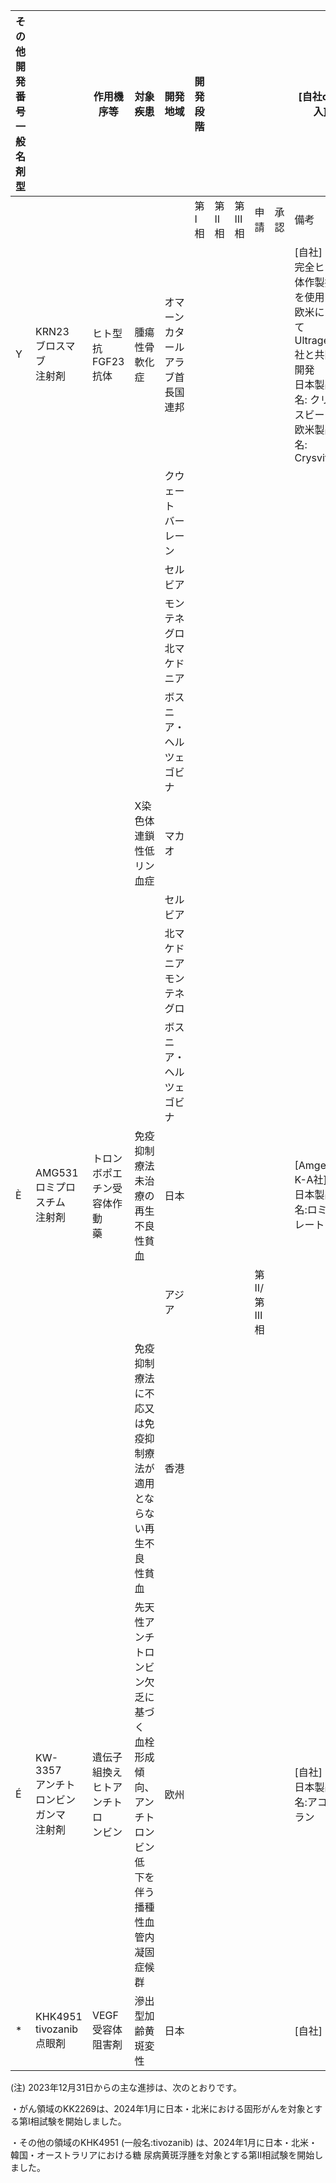 | その他<br>開発番号<br>一般名<br>剤型 |                                | 作用機序等                | 対象疾患                                                         | 開発<br>地域                     | 開発段階 |     |     |              |    | [自社or導入]                                                                                 |
|--------------------------|--------------------------------|----------------------|--------------------------------------------------------------|------------------------------|------|-----|-----|--------------|----|------------------------------------------------------------------------------------------|
|                          |                                |                      |                                                              |                              | 第Ⅰ相  | 第Ⅱ相 | 第Ⅲ相 | 申請           | 承認 | 備考                                                                                       |
| Y                        | KRN23<br>ブロスマブ<br>注射剤          | ヒト型抗FGF23抗体          | 腫瘍性骨軟化症                                                      | オマーン<br>カタール<br>アラブ首長国<br>連邦 |      |     |     |              |    | [自社]<br>完全ヒト抗体作製技術を使用<br>欧米においてUltragenyx社と共同<br>開発<br>日本製品名: クリースビータ<br>欧米製品名: Crysvita |
|                          |                                |                      |                                                              | クウェート<br>バーレーン               |      |     |     |              |    |                                                                                          |
|                          |                                |                      |                                                              | セルビア                         |      |     |     |              |    |                                                                                          |
|                          |                                |                      |                                                              | モンテネグロ<br>北マケドニア             |      |     |     |              |    |                                                                                          |
|                          |                                |                      |                                                              | ボスニア・ヘル<br>ツェゴビナ             |      |     |     |              |    |                                                                                          |
|                          |                                |                      | X染色体連鎖性低リン血症                                                 | マカオ                          |      |     |     |              |    |                                                                                          |
|                          |                                |                      |                                                              | セルビア                         |      |     |     |              |    |                                                                                          |
|                          |                                |                      |                                                              | 北マケドニア<br>モンテネグロ             |      |     |     |              |    |                                                                                          |
|                          |                                |                      |                                                              | ボスニア・ヘル<br>ツェゴビナ             |      |     |     |              |    |                                                                                          |
| È                        | AMG531<br>ロミプロスチム<br>注射剤       | トロンボポエチン受容体作動<br>藥   | 免疫抑制療法未治療の再生不良<br>性貧血                                        | 日本                           |      |     |     |              |    | [Amgen K-A社]<br>日本製品名:ロミプレート                                                             |
|                          |                                |                      |                                                              | アジア                          |      |     |     | 第 II/<br>第Ⅲ相 |    |                                                                                          |
|                          |                                |                      | 免疫抑制療法に不応又は免疫抑<br>制療法が適用とならない再生不良<br>性貧血                     | 香港                           |      |     |     |              |    |                                                                                          |
| É                        | KW-3357<br>アンチトロンビン ガンマ<br>注射剤 | 遺伝子組換えヒトアンチトロ<br>ンビン | 先天性アンチトロンビン欠乏に基づく<br>血栓形成傾向、アンチトロンビン低<br>下を伴う播種性血管内凝固症候<br>群 | 欧州                           |      |     |     |              |    | [自社]<br>日本製品名:アコアラン                                                                      |
| *                        | KHK4951<br>tivozanib<br>点眼剤    | VEGF受容体阻害剤           | 滲出型加齢黄斑変性                                                    | 日本                           |      |     |     |              |    | [自社]                                                                                     |

(注) 2023年12月31日からの主な進捗は、次のとおりです。

・がん領域のKK2269は、2024年1月に日本・北米における固形がんを対象とする第I相試験を開始しました。

・その他の領域のKHK4951 (一般名:tivozanib) は、2024年1月に日本・北米・韓国・オーストラリアにおける糖 尿病黄斑浮腫を対象とする第Ⅱ相試験を開始しました。